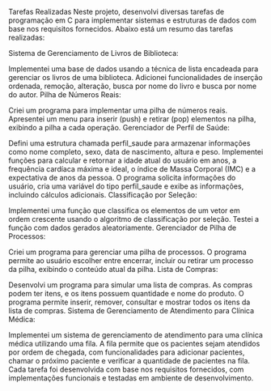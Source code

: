 Tarefas Realizadas
Neste projeto, desenvolvi diversas tarefas de programação em C para implementar sistemas e estruturas de dados com base nos requisitos fornecidos. Abaixo está um resumo das tarefas realizadas:

Sistema de Gerenciamento de Livros de Biblioteca:

Implementei uma base de dados usando a técnica de lista encadeada para gerenciar os livros de uma biblioteca.
Adicionei funcionalidades de inserção ordenada, remoção, alteração, busca por nome do livro e busca por nome do autor.
Pilha de Números Reais:

Criei um programa para implementar uma pilha de números reais.
Apresentei um menu para inserir (push) e retirar (pop) elementos na pilha, exibindo a pilha a cada operação.
Gerenciador de Perfil de Saúde:

Defini uma estrutura chamada perfil_saude para armazenar informações como nome completo, sexo, data de nascimento, altura e peso.
Implementei funções para calcular e retornar a idade atual do usuário em anos, a frequência cardíaca máxima e ideal, o índice de Massa Corporal (IMC) e a expectativa de anos da pessoa.
O programa solicita informações do usuário, cria uma variável do tipo perfil_saude e exibe as informações, incluindo cálculos adicionais.
Classificação por Seleção:

Implementei uma função que classifica os elementos de um vetor em ordem crescente usando o algoritmo de classificação por seleção.
Testei a função com dados gerados aleatoriamente.
Gerenciador de Pilha de Processos:

Criei um programa para gerenciar uma pilha de processos.
O programa permite ao usuário escolher entre encerrar, incluir ou retirar um processo da pilha, exibindo o conteúdo atual da pilha.
Lista de Compras:

Desenvolvi um programa para simular uma lista de compras.
As compras podem ter itens, e os itens possuem quantidade e nome do produto.
O programa permite inserir, remover, consultar e mostrar todos os itens da lista de compras.
Sistema de Gerenciamento de Atendimento para Clínica Médica:

Implementei um sistema de gerenciamento de atendimento para uma clínica médica utilizando uma fila.
A fila permite que os pacientes sejam atendidos por ordem de chegada, com funcionalidades para adicionar pacientes, chamar o próximo paciente e verificar a quantidade de pacientes na fila.
Cada tarefa foi desenvolvida com base nos requisitos fornecidos, com implementações funcionais e testadas em ambiente de desenvolvimento.
